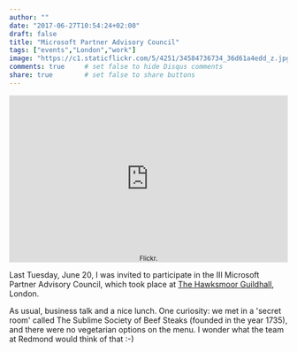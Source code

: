 ```yaml
---
author: ""
date: "2017-06-27T10:54:24+02:00"
draft: false
title: "Microsoft Partner Advisory Council"
tags: ["events","London","work"]
image: "https://c1.staticflickr.com/5/4251/34584736734_36d61a4edd_z.jpg"
comments: true     # set false to hide Disqus comments
share: true        # set false to share buttons
---
```


<div style="position: relative; padding-bottom: 60%; overflow: auto; -webkit-overflow-scrolling:touch;"><iframe style="position: absolute; top: 0; left: 0; width: 100%; height: 100%;" src="https://flickrembed.com/cms_embed.php?source=flickr&layout=responsive&input=www.flickr.com/photos/jcortell/albums/72157683380936540&sort=3&by=album&theme=default_notextpanel&scale=fill&limit=10&skin=default" scrolling="no" frameborder="0" allowFullScreen="true" webkitallowfullscreen="true" mozallowfullscreen="true"></iframe><small style="display: block; text-align: center; position: absolute; bottom: 0; left: 0; right: 0; margin-left: auto; margin-right: auto;"Galería de fotos en<a href="https://www.flickr.com/photos/jcortell/albums/72157683380936540">Flickr</a>.</small></div><div style="position:absolute; top:-70px; display:block; text-align:center; z-index:-1;"><a href="https://megustaboton.com">Facebook like boton - generador</a></div>

Last Tuesday, June 20, I was invited to participate in the III Microsoft Partner Advisory Council, which took place at [The Hawksmoor Guildhall](http://thehawksmoor.com/locations/guildhall/), London.   

As usual, business talk and a nice lunch. One curiosity: we met in a 'secret room' called The Sublime Society of Beef Steaks (founded in the year 1735), and there were no vegetarian options on the menu. I wonder what the team at Redmond would think of that :-)